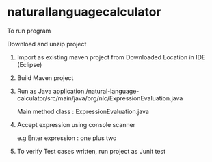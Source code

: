 # naturallanguagecalculator

To run program 

Download and unzip project

1) Import as existing maven project from Downloaded Location in IDE (Eclipse)

2) Build Maven project

3) Run as Java application /natural-language-calculator/src/main/java/org/nlc/ExpressionEvaluation.java
   
    Main method class : ExpressionEvaluation.java
   
4) Accept expression using console scanner

	e.g
	Enter expression : one plus two

5) To verify Test cases written, run project as Junit test
